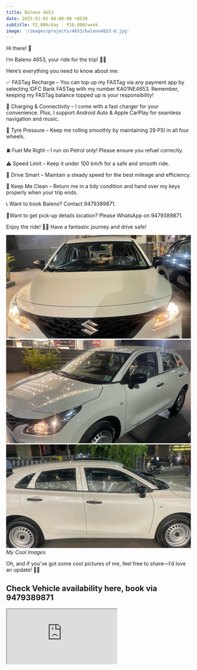 ```yaml
---
title: Baleno 4653
date: 2025-01-02 08:00:00 +0530
subtitle: ₹2,000/day · ₹10,000/week
image: '/images/projects/4653/baleno4653-0.jpg'
---
```


Hi there! 👋

I’m Baleno 4653, your ride for the trip! 🚗💨

Here’s everything you need to know about me:

✅ FASTag Recharge – You can top up my FASTag via any payment app by selecting IDFC Bank FASTag with my number KA01NE4653. Remember, keeping my FASTag balance topped up is your responsibility!

🔋 Charging & Connectivity – I come with a fast charger for your convenience. Plus, I support Android Auto & Apple CarPlay for seamless navigation and music.

🔧 Tyre Pressure – Keep me rolling smoothly by maintaining 29 PSI in all four wheels.

⛽ Fuel Me Right – I run on Petrol only! Please ensure you refuel correctly.

⚠️ Speed Limit – Keep it under 100 km/h for a safe and smooth ride.

🚗 Drive Smart – Maintain a steady speed for the best mileage and efficiency.

🧼 Keep Me Clean – Return me in a tidy condition and hand over my keys properly when your trip ends.

📞 Want to book Baleno? Contact 9479389871.

📍Want to get pick-up details location? Please WhatsApp on 9479389871.

Enjoy the ride! 🚗✨ Have a fantastic journey and drive safe!


<div class="gallery-box">
  <div class="gallery">
    <img src="/images/projects/4653/baleno4653-1.jpg" loading="lazy" alt="Project">
    <img src="/images/projects/4653/baleno4653-2.jpeg" loading="lazy" alt="Project">
    <img src="/images/projects/4653/baleno4653-3.jpeg" loading="lazy" alt="Project">
  </div>
  <em>My Cool Images</em>
</div>

Oh, and if you’ve got some cool pictures of me, feel free to share—I’d love an update! 📸😉


## Check Vehicle availability here, book via 9479389871
<iframe src="https://www.zoomcar.com/car_details/-197505" loading="lazy"></iframe>